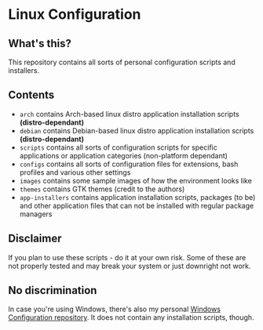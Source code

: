 # Linux Configuration

## What's this?

This repository contains all sorts of personal configuration scripts and installers.

## Contents

- <code>arch</code> contains Arch-based linux distro application installation scripts <b>(distro-dependant)</b>
- <code>debian</code> contains Debian-based linux distro application installation scripts <b>(distro-dependant)</b>
- <code>scripts</code> contains all sorts of configuration scripts for specific applications or application categories (non-platform dependant)
- <code>configs</code> contains all sorts of configuration files for extensions, bash profiles and various other settings
- <code>images</code> contains some sample images of how the environment looks like
- <code>themes</code> contains GTK themes (credit to the authors)
- <code>app-installers</code> contains application installation scripts, packages (to be) and other application files that can not be installed with regular package managers

## Disclaimer

If you plan to use these scripts - do it at your own risk. Some of these are not properly tested and may break your system or just downright not work.

## No discrimination

In case you're using Windows, there's also my personal <a href="https://github.com/LuckyRads/Windows-Configuration">Windows Configuration repository</a>. It does not contain any installation scripts, though.
